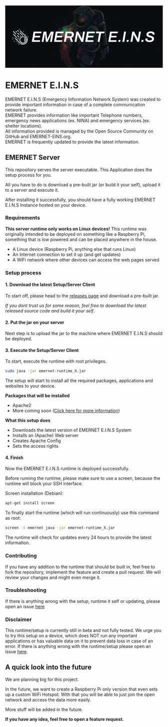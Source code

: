 <p align="center">
<img src="images/banner.jpg" width=750 align="center">
</p>

EMERNET E.I.N.S
=====
EMERNET E.I.N.S (Emergency Information Network System) was created to provide important information in case of a complete communication network failure.<br>
EMERNET provides information like important Telephone numbers, emergency news applications (ex. NINA) and emergency services (ex. shelter locations).<br>
All information provided is managed by the Open Source Community on GitHub and EMERNET-EINS.org.<br>
EMERNET is frequently updated to provide the latest information.


## EMERNET Server
This repository serves the server executable. This Application does the setup process for you.

All you have to do is download a pre-built jar (or build it your self), upload it to a server and execute it.

After installing it successfully, you should have a fully working EMERNET E.I.N.S Instance hosted on your device.

### Requirements
**This server runtime only works on Linux devices!**
This runtime was originally intended to be deployed on something like a Raspberry Pi, something that is low powered and can be placed anywhere in the house.

- A Linux device (Raspberry Pi, anything else that runs Linux)
- An Internet connection to set it up (and get updates)
- A WiFi network where other devices can access the web pages served

### Setup process

#### 1. Download the latest Setup/Server Client
To start off, please head to the [releases page](https://github.com/emernet-eins/server/releases) and download a pre-built jar.

*If you dont trust us for some reason, feel free to download the latest released source code and build it your self*.

#### 2. Put the jar on your server
Next step is to upload the jar to the machine where EMERNET E.I.N.S should be deployed.

#### 3. Execute the Setup/Server Client
To start, execute the runtime with root privileges.
```bash
sudo java -jar emernet-runtime_X.jar
```

The setup will start to install all the required packages, applications and websites to your device.

**Packages that will be installed**
- Apache2
- More coming soon (<a href="#future">Click here for more information</a>)

**What this setup does**
- Downloads the latest version of EMERNET E.I.N.S System
- Installs an (Apache) Web server
- Creates Apache Config
- Sets the access rights

#### 4. Finish
Now the EMERNET E.I.N.S runtime is deployed successfully.

Before running the runtime, please make sure to use a screen, because the runtime will block your SSH interface.

Screen installation (Debian):
```Bash
apt-get install screen
```

To finally start the runtime (which will run continuously) use this command as root:
```Bash
screen -S emernet java -jar emernet-runtime_X.jar
```

The runtime will check for updates every 24 hours to provide the latest information.

### Contributing
If you have any addition to the runtime that should be built in, feel free to fork the repository, implement the feature and create a pull request. We will review your changes and might even merge it.

### Troubleshooting
If there is anything wrong with the setup, runtime it self or updating, please open an issue [here](https://github.com/emernet-eins/server/issues)

### Disclaimer
This runtime/setup is currently still in beta and not fully tested. We urge you to try this setup on a device, which does NOT run any important applications or has valuable data on it to prevent data loss in case of an error. If there is anything wrong with the runtime/setup please open an issue [here](https://github.com/emernet-eins/server/issues).

<p id="future"></p>

## A quick look into the future
We are planning big for this project.

In the future, we want to create a Raspberry Pi only version that even sets up a custom WiFi Hotspot. With that you will be able to just join the open network and access the data more easily.

More stuff will be added in the future.

**If you have any idea, feel free to open a feature request.**